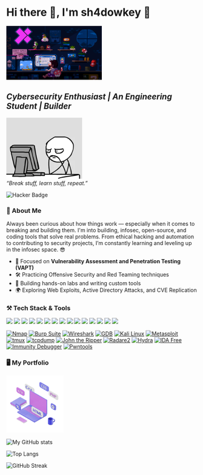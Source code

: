 <h1 align="left">Hi there 👋, I'm sh4dowkey 👾</h1> 

<p align="left">
  <img src="./assets/bg.gif" width="50%" />
</p>


<h2 align="left"><em> Cybersecurity Enthusiast | An Engineering Student | Builder</em></h2>

<p align="left">
  <img src="./assets/moto.gif" width="200px" /><br/>
  <em>“Break stuff, learn stuff, repeat.”</em>
</p>



![Hacker Badge](https://img.shields.io/badge/-H4ck3r%20Mood%20Always-black?style=for-the-badge&logo=ghostery&logoColor=green)



### 🧠 About Me

Always been curious about how things work — especially when it comes to breaking and building them. I'm into building, infosec, open-source, and coding tools that solve real problems. From ethical hacking and automation to contributing to security projects, I’m constantly learning and leveling up in the infosec space. 😎

- 🔐 Focused on **Vulnerability Assessment and Penetration Testing (VAPT)**
- 🛠️ Practicing Offensive Security and Red Teaming techniques  
- 🧪 Building hands-on labs and writing custom tools  
- 🌍 Exploring Web Exploits, Active Directory Attacks, and CVE Replication  




### ⚒️ Tech Stack & Tools
<p align="left">
  <a href="https://www.python.org/doc/" target="_blank"><img src="https://cdn.jsdelivr.net/gh/devicons/devicon/icons/python/python-original.svg" width="40"/></a>
  <a href="https://docs.oracle.com/en/java/" target="_blank"><img src="https://cdn.jsdelivr.net/gh/devicons/devicon/icons/java/java-original.svg" width="40" /></a>
  <a href="https://go.dev/doc/" target="_blank"><img src="https://cdn.jsdelivr.net/gh/devicons/devicon/icons/go/go-original.svg" width="40"/></a>
  <a href="https://www.gnu.org/software/bash/manual/" target="_blank"><img src="https://cdn.jsdelivr.net/gh/devicons/devicon/icons/bash/bash-original.svg" width="40"/></a>
  <a href="https://en.cppreference.com/w/" target="_blank"><img src="https://cdn.jsdelivr.net/gh/devicons/devicon/icons/cplusplus/cplusplus-original.svg" width="40" /></a>
  <a href="https://gcc.gnu.org/onlinedocs/gcc/C-Extensions.html" target="_blank"><img src="https://cdn.jsdelivr.net/gh/devicons/devicon/icons/c/c-original.svg" width="40"/></a>
  <a href="https://developer.mozilla.org/en-US/docs/Web/HTML" target="_blank"><img src="https://cdn.jsdelivr.net/gh/devicons/devicon/icons/html5/html5-original.svg" width="40"/></a>
  <a href="https://developer.mozilla.org/en-US/docs/Web/CSS" target="_blank"><img src="https://cdn.jsdelivr.net/gh/devicons/devicon/icons/css3/css3-original.svg" width="40"/></a>
  <a href="https://developer.mozilla.org/en-US/docs/Web/JavaScript" target="_blank"><img src="https://cdn.jsdelivr.net/gh/devicons/devicon/icons/javascript/javascript-original.svg" width="40"/></a>
  <a href="https://www.linux.org/pages/download/" target="_blank"><img src="https://cdn.jsdelivr.net/gh/devicons/devicon/icons/linux/linux-original.svg" width="40"/></a>
  <a href="https://www.docker.com/docs/" target="_blank"><img src="https://cdn.jsdelivr.net/gh/devicons/devicon/icons/docker/docker-original.svg" width="40"/></a>
  <a href="https://www.vim.org/docs.php" target="_blank"><img src="https://cdn.jsdelivr.net/gh/devicons/devicon/icons/vim/vim-original.svg" width="40"/></a>
  <a href="https://git-scm.com/doc" target="_blank"><img src="https://cdn.jsdelivr.net/gh/devicons/devicon/icons/git/git-original.svg" width="40"/></a>
  <a href="https://github.com/" target="_blank"><img src="https://cdn.jsdelivr.net/gh/devicons/devicon/icons/github/github-original.svg" width="40"/></a>
  <a href="https://dev.mysql.com/doc/" target="_blank"><img src="https://cdn.jsdelivr.net/gh/devicons/devicon/icons/mysql/mysql-original.svg" width="40"/></a>
</p>

<p align="left">

[![Nmap](https://img.shields.io/badge/Nmap-5E5C5C?style=for-the-badge&logo=hackthebox&logoColor=white)](https://nmap.org/book/man.html)
[![Burp Suite](https://img.shields.io/badge/Burp_Suite-FE6F00?style=for-the-badge&logo=burpsuite&logoColor=white)](https://portswigger.net/burp/documentation)
[![Wireshark](https://img.shields.io/badge/Wireshark-1679A7?style=for-the-badge&logo=wireshark&logoColor=white)](https://www.wireshark.org/docs/)
[![GDB](https://img.shields.io/badge/GDB-000000?style=for-the-badge&logo=gnu&logoColor=white)](https://sourceware.org/gdb/current/onlinedocs/gdb/)
[![Kali Linux](https://img.shields.io/badge/Kali_Linux-268BEB?style=for-the-badge&logo=kalilinux&logoColor=white)](https://www.kali.org/tools/)
[![Metasploit](https://img.shields.io/badge/Metasploit-1D1D1D?style=for-the-badge&logo=metasploit&logoColor=white)](https://docs.rapid7.com/metasploit/)
[![tmux](https://img.shields.io/badge/Tmux-1BB91F?style=for-the-badge&logo=tmux&logoColor=white)](https://github.com/tmux/tmux/wiki)
[![tcpdump](https://img.shields.io/badge/TCPDump-000000?style=for-the-badge&logo=linux&logoColor=white)](https://www.tcpdump.org/)
[![John the Ripper](https://img.shields.io/badge/John_the_Ripper-6A0F49?style=for-the-badge&logo=security&logoColor=white)](https://www.openwall.com/john/)
[![Radare2](https://img.shields.io/badge/Radare2-25292E?style=for-the-badge&logo=gnubash&logoColor=white)](https://rada.re/n/)
[![Hydra](https://img.shields.io/badge/Hydra-FF5555?style=for-the-badge&logo=gnubash&logoColor=white)](https://github.com/vanhauser-thc/thc-hydra)
[![IDA Free](https://img.shields.io/badge/IDA_Pro_Free-2D2D2D?style=for-the-badge&logoColor=white)](https://hex-rays.com/ida-free/)
[![Immunity Debugger](https://img.shields.io/badge/Immunity_Debugger-E64A19?style=for-the-badge&logo=windows&logoColor=white)](https://debugger.immunityinc.com/)
[![Pwntools](https://img.shields.io/badge/Pwntools-FD7E14?style=for-the-badge&logo=python&logoColor=white)](https://docs.pwntools.com/en/stable/)

</p>



### 🖥️ My Portfolio

<a href="https://sh4dowkey.github.io">
  <img src="./assets/portfolio.gif" width="30%" />
</a>



![My GitHub stats](https://github-readme-stats.vercel.app/api?username=sh4dowkey&show_icons=true&theme=tokyonight)




![Top Langs](https://github-readme-stats.vercel.app/api/top-langs/?username=sh4dowkey&layout=compact&theme=tokyonight)

![GitHub Streak](https://streak-stats.demolab.com/?user=sh4dowkey&theme=tokyonight)
